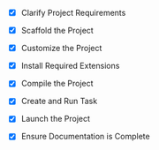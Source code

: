 <!-- Checklist managed automatically -->
- [x] Clarify Project Requirements
- [x] Scaffold the Project
- [x] Customize the Project
- [x] Install Required Extensions
- [x] Compile the Project
- [x] Create and Run Task
- [x] Launch the Project
- [x] Ensure Documentation is Complete

